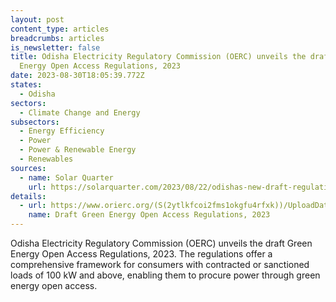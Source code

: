 ```yaml
---
layout: post
content_type: articles
breadcrumbs: articles
is_newsletter: false
title: Odisha Electricity Regulatory Commission (OERC) unveils the draft Green
  Energy Open Access Regulations, 2023
date: 2023-08-30T18:05:39.772Z
states:
  - Odisha
sectors:
  - Climate Change and Energy
subsectors:
  - Energy Efficiency
  - Power
  - Power & Renewable Energy
  - Renewables
sources:
  - name: Solar Quarter
    url: https://solarquarter.com/2023/08/22/odishas-new-draft-regulations-pave-way-for-green-energy-access/
details:
  - url: https://www.orierc.org/(S(2ytlkfcoi2fms1okgfu4rfxk))/UploadData/LatestUpdates/2460efe8-a6b0-40e0-96b5-686f836aa0e6.pdf
    name: Draft Green Energy Open Access Regulations, 2023
---
```

Odisha Electricity Regulatory Commission (OERC) unveils the draft Green Energy Open Access Regulations, 2023. The regulations offer a comprehensive framework for consumers with contracted or sanctioned loads of 100 kW and above, enabling them to procure power through green energy open access.
